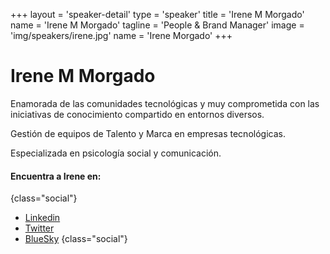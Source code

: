 +++
layout = 'speaker-detail'
type = 'speaker'
title = 'Irene M Morgado'
name = 'Irene M Morgado'
tagline = 'People & Brand Manager'
image = 'img/speakers/irene.jpg'
name = 'Irene Morgado'
+++

# Irene M Morgado

Enamorada de las comunidades tecnológicas y muy comprometida con las iniciativas de conocimiento compartido en entornos diversos.  

Gestión de equipos de Talento y Marca en empresas tecnológicas.  

Especializada en psicología social y comunicación.

#### Encuentra a Irene en:

{class="social"}

- [Linkedin](https://www.linkedin.com/in/irenemmorgado/)
- [Twitter](https://x.com/IrnMM)
- [BlueSky](https://bsky.app/profile/irnmm.bsky.social)
  {class="social"}